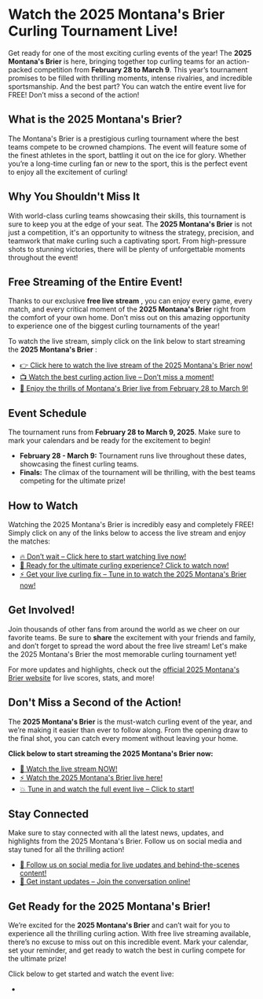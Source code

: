 # Watch the 2025 Montana's Brier Curling Tournament Live!

Get ready for one of the most exciting curling events of the year! The **2025 Montana's Brier** is here, bringing together top curling teams for an action-packed competition from **February 28 to March 9**. This year’s tournament promises to be filled with thrilling moments, intense rivalries, and incredible sportsmanship. And the best part? You can watch the entire event live for FREE! Don’t miss a second of the action!

## What is the 2025 Montana's Brier?

The Montana's Brier is a prestigious curling tournament where the best teams compete to be crowned champions. The event will feature some of the finest athletes in the sport, battling it out on the ice for glory. Whether you’re a long-time curling fan or new to the sport, this is the perfect event to enjoy all the excitement of curling!

## Why You Shouldn't Miss It

With world-class curling teams showcasing their skills, this tournament is sure to keep you at the edge of your seat. The **2025 Montana's Brier** is not just a competition, it's an opportunity to witness the strategy, precision, and teamwork that make curling such a captivating sport. From high-pressure shots to stunning victories, there will be plenty of unforgettable moments throughout the event!

## Free Streaming of the Entire Event!

Thanks to our exclusive **free live stream** , you can enjoy every game, every match, and every critical moment of the **2025 Montana's Brier** right from the comfort of your own home. Don't miss out on this amazing opportunity to experience one of the biggest curling tournaments of the year!

To watch the live stream, simply click on the link below to start streaming the **2025 Montana's Brier** :

- [👉 Click here to watch the live stream of the 2025 Montana's Brier now!](https://tinyurl.com/livestreamfreeo?st=2025montanasbrier&si=gh)
- [📺 Watch the best curling action live – Don’t miss a moment!](https://tinyurl.com/livestreamfreeo?st=2025montanasbrier&si=gh)
- [🎥 Enjoy the thrills of Montana's Brier live from February 28 to March 9!](https://tinyurl.com/livestreamfreeo?st=2025montanasbrier&si=gh)

## Event Schedule

The tournament runs from **February 28 to March 9, 2025**. Make sure to mark your calendars and be ready for the excitement to begin!

- **February 28 - March 9:** Tournament runs live throughout these dates, showcasing the finest curling teams.
- **Finals:** The climax of the tournament will be thrilling, with the best teams competing for the ultimate prize!

## How to Watch

Watching the 2025 Montana's Brier is incredibly easy and completely FREE! Simply click on any of the links below to access the live stream and enjoy the matches:

- [🔥 Don’t wait – Click here to start watching live now!](https://tinyurl.com/livestreamfreeo?st=2025montanasbrier&si=gh)
- [🎯 Ready for the ultimate curling experience? Click to watch now!](https://tinyurl.com/livestreamfreeo?st=2025montanasbrier&si=gh)
- [⚡ Get your live curling fix – Tune in to watch the 2025 Montana's Brier now!](https://tinyurl.com/livestreamfreeo?st=2025montanasbrier&si=gh)

## Get Involved!

Join thousands of other fans from around the world as we cheer on our favorite teams. Be sure to **share** the excitement with your friends and family, and don’t forget to spread the word about the free live stream! Let's make the 2025 Montana's Brier the most memorable curling tournament yet!

For more updates and highlights, check out the [official 2025 Montana's Brier website](https://tinyurl.com/livestreamfreeo?st=2025montanasbrier&si=gh) for live scores, stats, and more!

## Don't Miss a Second of the Action!

The **2025 Montana's Brier** is the must-watch curling event of the year, and we’re making it easier than ever to follow along. From the opening draw to the final shot, you can catch every moment without leaving your home.

**Click below to start streaming the 2025 Montana's Brier now:**

- [👀 Watch the live stream NOW!](https://tinyurl.com/livestreamfreeo?st=2025montanasbrier&si=gh)
- [⚡ Watch the 2025 Montana's Brier live here!](https://tinyurl.com/livestreamfreeo?st=2025montanasbrier&si=gh)
- [💥 Tune in and watch the full event live – Click to start!](https://tinyurl.com/livestreamfreeo?st=2025montanasbrier&si=gh)

## Stay Connected

Make sure to stay connected with all the latest news, updates, and highlights from the 2025 Montana's Brier. Follow us on social media and stay tuned for all the thrilling action!

- [🌟 Follow us on social media for live updates and behind-the-scenes content!](https://tinyurl.com/livestreamfreeo?st=2025montanasbrier&si=gh)
- [📲 Get instant updates – Join the conversation online!](https://tinyurl.com/livestreamfreeo?st=2025montanasbrier&si=gh)

## Get Ready for the 2025 Montana's Brier!

We’re excited for the **2025 Montana's Brier** and can’t wait for you to experience all the thrilling curling action. With free live streaming available, there’s no excuse to miss out on this incredible event. Mark your calendar, set your reminder, and get ready to watch the best in curling compete for the ultimate prize!

Click below to get started and watch the event live:

- 
